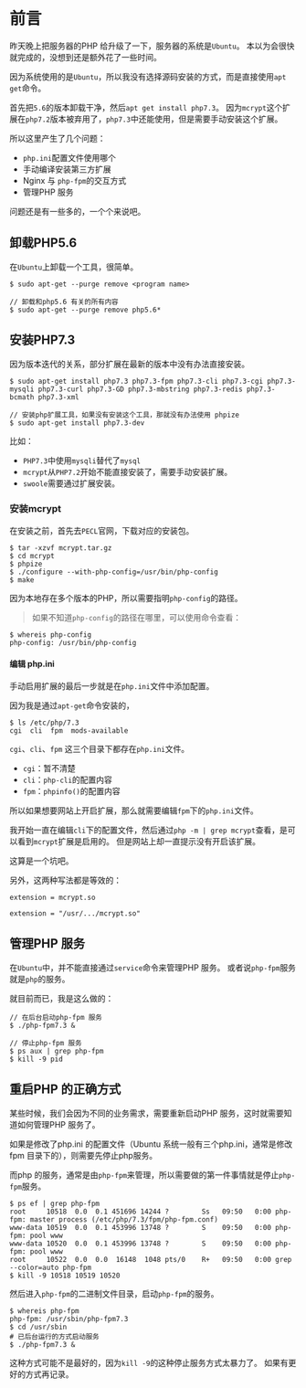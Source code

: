 # 前言
昨天晚上把服务器的PHP 给升级了一下，服务器的系统是`Ubuntu`。
本以为会很快就完成的，没想到还是额外花了一些时间。

因为系统使用的是`Ubuntu`，所以我没有选择源码安装的方式，而是直接使用`apt get`命令。

首先把`5.6`的版本卸载干净，然后`apt get install php7.3`。
因为`mcrypt`这个扩展在`php7.2`版本被弃用了，`php7.3`中还能使用，但是需要手动安装这个扩展。

所以这里产生了几个问题：
* `php.ini`配置文件使用哪个
* 手动编译安装第三方扩展
* Nginx 与 `php-fpm`的交互方式
* 管理PHP 服务

问题还是有一些多的，一个个来说吧。

## 卸载PHP5.6
在`Ubuntu`上卸载一个工具，很简单。
```
$ sudo apt-get --purge remove <program name>

// 卸载和php5.6 有关的所有内容
$ sudo apt-get --purge remove php5.6*
```
## 安装PHP7.3
因为版本迭代的关系，部分扩展在最新的版本中没有办法直接安装。

```
$ sudo apt-get install php7.3 php7.3-fpm php7.3-cli php7.3-cgi php7.3-mysqli php7.3-curl php7.3-GD php7.3-mbstring php7.3-redis php7.3-bcmath php7.3-xml 

// 安装php扩展工具，如果没有安装这个工具，那就没有办法使用 phpize
$ sudo apt-get install php7.3-dev
```
比如：
* `PHP7.3`中使用`mysqli`替代了`mysql`
* `mcrypt`从`PHP7.2`开始不能直接安装了，需要手动安装扩展。
* `swoole`需要通过扩展安装。

### 安装mcrypt
在安装之前，首先去`PECL`官网，下载对应的安装包。
```
$ tar -xzvf mcrypt.tar.gz 
$ cd mcrypt
$ phpize
$ ./configure --with-php-config=/usr/bin/php-config
$ make
```
因为本地存在多个版本的PHP，所以需要指明`php-config`的路径。

> 如果不知道`php-config`的路径在哪里，可以使用命令查看：

```
$ whereis php-config
php-config: /usr/bin/php-config
```

#### 编辑 php.ini
手动启用扩展的最后一步就是在`php.ini`文件中添加配置。

因为我是通过`apt-get`命令安装的，
```
$ ls /etc/php/7.3
cgi  cli  fpm  mods-available
```
`cgi`、`cli`、`fpm` 这三个目录下都存在`php.ini`文件。
* `cgi`：暂不清楚
* `cli`：`php-cli`的配置内容
* `fpm`：`phpinfo()`的配置内容

所以如果想要网站上开启扩展，那么就需要编辑`fpm`下的`php.ini`文件。

我开始一直在编辑`cli`下的配置文件，然后通过`php -m | grep mcrypt`查看，是可以看到`mcrypt`扩展是启用的。
但是网站上却一直提示没有开启该扩展。

这算是一个坑吧。

另外，这两种写法都是等效的：
```
extension = mcrypt.so

extension = "/usr/.../mcrypt.so"
```

## 管理PHP 服务
在`Ubuntu`中，并不能直接通过`service`命令来管理PHP 服务。
或者说`php-fpm`服务就是`php`的服务。

就目前而已，我是这么做的：
```
// 在后台启动php-fpm 服务
$ ./php-fpm7.3 &

// 停止php-fpm 服务
$ ps aux | grep php-fpm
$ kill -9 pid
```

## 重启PHP 的正确方式
某些时候，我们会因为不同的业务需求，需要重新启动PHP 服务，这时就需要知道如何管理PHP 服务了。

如果是修改了php.ini 的配置文件（Ubuntu 系统一般有三个php.ini，通常是修改fpm 目录下的），则需要先停止php服务。

而php 的服务，通常是由`php-fpm`来管理，所以需要做的第一件事情就是停止`php-fpm`服务。
```
$ ps ef | grep php-fpm
root     10518  0.0  0.1 451696 14244 ?        Ss   09:50   0:00 php-fpm: master process (/etc/php/7.3/fpm/php-fpm.conf)
www-data 10519  0.0  0.1 453996 13748 ?        S    09:50   0:00 php-fpm: pool www
www-data 10520  0.0  0.1 453996 13748 ?        S    09:50   0:00 php-fpm: pool www
root     10522  0.0  0.0  16148  1048 pts/0    R+   09:50   0:00 grep --color=auto php-fpm
$ kill -9 10518 10519 10520
```
然后进入`php-fpm`的二进制文件目录，启动`php-fpm`的服务。

```
$ whereis php-fpm
php-fpm: /usr/sbin/php-fpm7.3
$ cd /usr/sbin
# 已后台运行的方式启动服务
$ ./php-fpm7.3 &
```
这种方式可能不是最好的，因为`kill -9`的这种停止服务方式太暴力了。
如果有更好的方式再记录。

